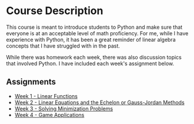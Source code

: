 # Course Description

This course is meant to introduce students to Python and make sure that everyone is at an acceptable level of math proficiency. For me, while I have experience with Python, it has been a great reminder of linear algebra concepts that I have struggled with in the past. 

While there was homework each week, there was also discussion topics that involved Python. I have included each week's assignment below. 

## Assignments
- [Week 1 - Linear Functions](https://github.com/alanrkessler/AK-Snippets/tree/master/Lift%20Charts)
- [Week 2 - Linear Equations and the Echelon or Gauss-Jordan Methods](https://github.com/alanrkessler/AK-Snippets/blob/master/Northwestern/PREDICT%20400/Insurance%20Rating.ipynb)
- [Week 3 - Solving Minimization Problems](https://github.com/alanrkessler/AK-Snippets/blob/master/Northwestern/PREDICT%20400/Diet%20Optimization.ipynb)
- [Week 4 - Game Applications](https://github.com/alanrkessler/AK-Snippets/blob/master/Northwestern/PREDICT%20400/Chutes%20and%20Ladders.ipynb)

